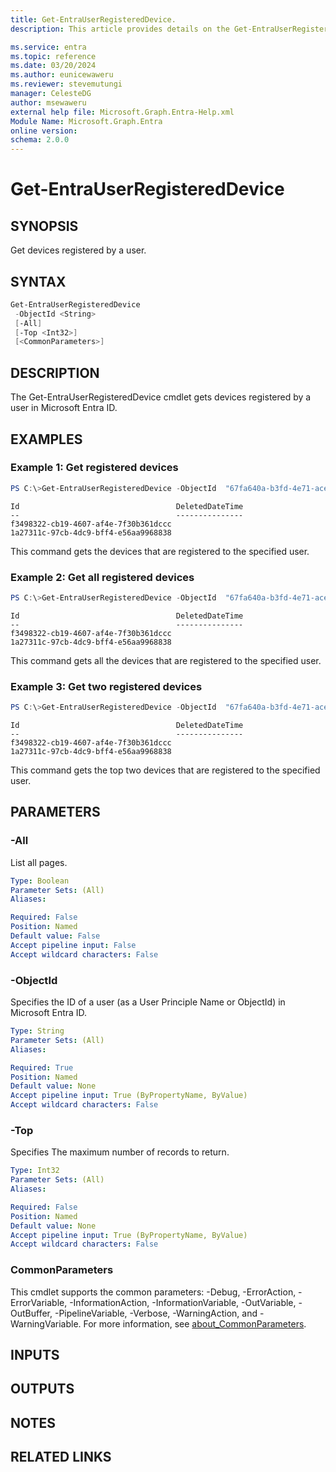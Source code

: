 ```yaml
---
title: Get-EntraUserRegisteredDevice.
description: This article provides details on the Get-EntraUserRegisteredDevice command.

ms.service: entra
ms.topic: reference
ms.date: 03/20/2024
ms.author: eunicewaweru
ms.reviewer: stevemutungi
manager: CelesteDG
author: msewaweru
external help file: Microsoft.Graph.Entra-Help.xml
Module Name: Microsoft.Graph.Entra
online version:
schema: 2.0.0
---
```


# Get-EntraUserRegisteredDevice

## SYNOPSIS
Get devices registered by a user.

## SYNTAX

```powershell
Get-EntraUserRegisteredDevice
 -ObjectId <String>
 [-All]
 [-Top <Int32>]
 [<CommonParameters>]
```

## DESCRIPTION
The Get-EntraUserRegisteredDevice cmdlet gets devices registered by a user in Microsoft Entra ID.

## EXAMPLES

### Example 1: Get registered devices
```Powershell
PS C:\>Get-EntraUserRegisteredDevice -ObjectId  "67fa640a-b3fd-4e71-ace2-0e3eca798d9a"
```
```Output
Id                                   DeletedDateTime
--                                   ---------------
f3498322-cb19-4607-af4e-7f30b361dccc
1a27311c-97cb-4dc9-bff4-e56aa9968838
```
This command gets the devices that are registered to the specified user.

### Example 2: Get all registered devices
```Powershell
PS C:\>Get-EntraUserRegisteredDevice -ObjectId  "67fa640a-b3fd-4e71-ace2-0e3eca798d9a" -All 
```
```Output
Id                                   DeletedDateTime
--                                   ---------------
f3498322-cb19-4607-af4e-7f30b361dccc
1a27311c-97cb-4dc9-bff4-e56aa9968838
```
This command gets all the devices that are registered to the specified user.


### Example 3: Get two registered devices
```Powershell
PS C:\>Get-EntraUserRegisteredDevice -ObjectId  "67fa640a-b3fd-4e71-ace2-0e3eca798d9a" -Top 2
```
```Output
Id                                   DeletedDateTime
--                                   ---------------
f3498322-cb19-4607-af4e-7f30b361dccc
1a27311c-97cb-4dc9-bff4-e56aa9968838
```
This command gets the top two devices that are registered to the specified user.

## PARAMETERS

### -All
List all pages.

```yaml
Type: Boolean
Parameter Sets: (All)
Aliases:

Required: False
Position: Named
Default value: False
Accept pipeline input: False
Accept wildcard characters: False
```

### -ObjectId
Specifies the ID of a user (as a User Principle Name or ObjectId) in Microsoft Entra ID.

```yaml
Type: String
Parameter Sets: (All)
Aliases:

Required: True
Position: Named
Default value: None
Accept pipeline input: True (ByPropertyName, ByValue)
Accept wildcard characters: False
```

### -Top
Specifies The maximum number of records to return.

```yaml
Type: Int32
Parameter Sets: (All)
Aliases:

Required: False
Position: Named
Default value: None
Accept pipeline input: True (ByPropertyName, ByValue)
Accept wildcard characters: False
```

### CommonParameters
This cmdlet supports the common parameters: -Debug, -ErrorAction, -ErrorVariable, -InformationAction, -InformationVariable, -OutVariable, -OutBuffer, -PipelineVariable, -Verbose, -WarningAction, and -WarningVariable. For more information, see [about_CommonParameters](https://go.microsoft.com/fwlink/?LinkID=113216).

## INPUTS

## OUTPUTS

## NOTES

## RELATED LINKS